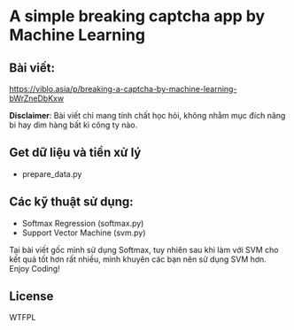 # A simple breaking captcha app by Machine Learning
## Bài viết:
https://viblo.asia/p/breaking-a-captcha-by-machine-learning-bWrZneDbKxw

**Disclaimer**: Bài viết chỉ mang tính chất học hỏi, không nhằm mục đích nâng bi hay dìm hàng bất kì công ty nào.

## Get dữ liệu và tiền xử lý
- prepare_data.py

## Các kỹ thuật sử dụng:
- Softmax Regression (softmax.py)
- Support Vector Machine (svm.py)

Tại bài viết gốc mình sử dụng Softmax, tuy nhiên sau khi làm với SVM cho kết quả tốt hơn rất nhiều, mình khuyên các bạn nên sử dụng SVM hơn.
Enjoy Coding!

## License
<a href="http://www.wtfpl.net/"><img
       src="http://www.wtfpl.net/wp-content/uploads/2012/12/wtfpl-badge-4.png"
       width="80" height="15" alt="WTFPL" /></a>
